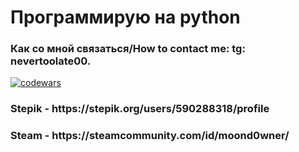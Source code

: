 <h1> Программирую на python </h1>
<h3> Как со мной связаться/How to contact me:  tg: nevertoolate00.</h3>

 
[![codewars](https://www.codewars.com/users/moond0wner/badges/large)](https://www.codewars.com/users/moond0wner)
<h3> Stepik - https://stepik.org/users/590288318/profile </h3>
<h3> Steam - https://steamcommunity.com/id/moond0wner/ </h3>



<!---
moond0wner/moond0wner is a ✨ special ✨ repository because its `README.md` (this file) appears on your GitHub profile.
You can click the Preview link to take a look at your changes.
--->

